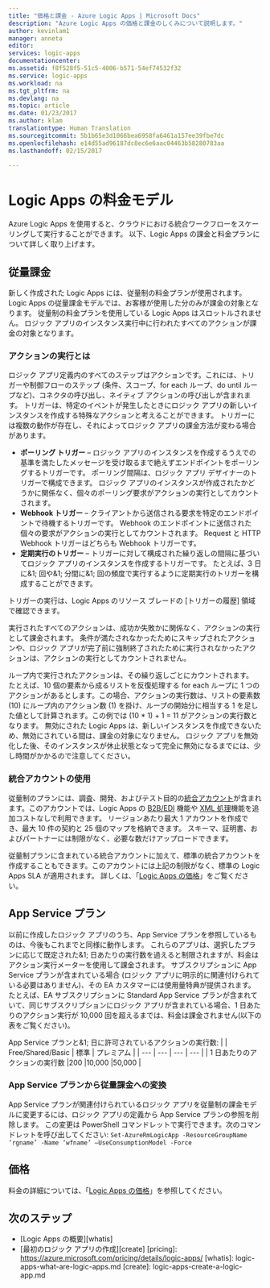 ```yaml
---
title: "価格と課金 - Azure Logic Apps | Microsoft Docs"
description: "Azure Logic Apps の価格と課金のしくみについて説明します。"
author: kevinlam1
manager: anneta
editor: 
services: logic-apps
documentationcenter: 
ms.assetid: f8f528f5-51c5-4006-b571-54ef74532f32
ms.service: logic-apps
ms.workload: na
ms.tgt_pltfrm: na
ms.devlang: na
ms.topic: article
ms.date: 01/23/2017
ms.author: klam
translationtype: Human Translation
ms.sourcegitcommit: 5b1b65e3d1066bea6958fa6461a157ee39fbe7dc
ms.openlocfilehash: e14d55ad96187dc8ec6e6aac04463b58280783aa
ms.lasthandoff: 02/15/2017

---
```

# <a name="logic-apps-pricing-model"></a>Logic Apps の料金モデル
Azure Logic Apps を使用すると、クラウドにおける統合ワークフローをスケーリングして実行することができます。  以下、Logic Apps の課金と料金プランについて詳しく取り上げます。
## <a name="consumption-pricing"></a>従量課金
新しく作成された Logic Apps には、従量制の料金プランが使用されます。 Logic Apps の従量課金モデルでは、お客様が使用した分のみが課金の対象となります。  従量制の料金プランを使用している Logic Apps はスロットルされません。
ロジック アプリのインスタンス実行中に行われたすべてのアクションが課金の対象となります。
### <a name="what-are-action-executions"></a>アクションの実行とは
ロジック アプリ定義内のすべてのステップはアクションです。これには、トリガーや制御フローのステップ (条件、スコープ、for each ループ、do until ループなど)、コネクタの呼び出し、ネイティブ アクションの呼び出しが含まれます。
トリガーは、特定のイベントが発生したときにロジック アプリの新しいインスタンスを作成する特殊なアクションと考えることができます。  トリガーには複数の動作が存在し、それによってロジック アプリの課金方法が変わる場合があります。
* **ポーリング トリガー** – ロジック アプリのインスタンスを作成するうえでの基準を満たしたメッセージを受け取るまで絶えずエンドポイントをポーリングするトリガーです。  ポーリング間隔は、ロジック アプリ デザイナーのトリガーで構成できます。  ロジック アプリのインスタンスが作成されたかどうかに関係なく、個々のポーリング要求がアクションの実行としてカウントされます。
* **Webhook トリガー** – クライアントから送信される要求を特定のエンドポイントで待機するトリガーです。  Webhook のエンドポイントに送信された個々の要求がアクションの実行としてカウントされます。 Request と HTTP Webhook トリガーはどちらも Webhook トリガーです。
* **定期実行のトリガー** – トリガーに対して構成された繰り返しの間隔に基づいてロジック アプリのインスタンスを作成するトリガーです。  たとえば、3 日に&1; 回や&1; 分間に&1; 回の頻度で実行するように定期実行のトリガーを構成することができます。

トリガーの実行は、Logic Apps のリソース ブレードの [トリガーの履歴] 領域で確認できます。

実行されたすべてのアクションは、成功か失敗かに関係なく、アクションの実行として課金されます。  条件が満たされなかったためにスキップされたアクションや、ロジック アプリが完了前に強制終了されたために実行されなかったアクションは、アクションの実行としてカウントされません。

ループ内で実行されたアクションは、その繰り返しごとにカウントされます。  たとえば、10 個の要素から成るリストを反復処理する for each ループに 1 つのアクションがあるとします。この場合、アクションの実行数は、リストの要素数 (10) にループ内のアクション数 (1) を掛け、ループの開始分に相当する 1 を足した値として計算されます。この例では (10 * 1) + 1 = 11 がアクションの実行数となります。
無効にされた Logic Apps は、新しいインスタンスを作成できないため、無効にされている間は、課金の対象になりません。  ロジック アプリを無効化した後、そのインスタンスが休止状態となって完全に無効になるまでには、少し時間がかかるので注意してください。
### <a name="integration-account-usage"></a>統合アカウントの使用
従量制のプランには、調査、開発、およびテスト目的の[統合アカウント](logic-apps-enterprise-integration-create-integration-account.md)が含まれます。このアカウントでは、Logic Apps の [B2B/EDI](logic-apps-enterprise-integration-b2b.md) 機能や [XML 処理](logic-apps-enterprise-integration-xml.md)機能を追加コストなしで利用できます。 リージョンあたり最大 1 アカウントを作成でき、最大 10 件の契約と 25 個のマップを格納できます。 スキーマ、証明書、およびパートナーには制限がなく、必要な数だけアップロードできます。

従量制プランに含まれている統合アカウントに加えて、標準の統合アカウントを作成することもできます。このアカウントには上記の制限がなく、標準の Logic Apps SLA が適用されます。 詳しくは、「[Logic Apps の価格](https://azure.microsoft.com/pricing/details/logic-apps)」をご覧ください。

## <a name="app-service-plans"></a>App Service プラン
以前に作成したロジック アプリのうち、App Service プランを参照しているものは、今後もこれまでと同様に動作します。 これらのアプリは、選択したプランに応じて既定された&1; 日あたりの実行数を過えると制限されますが、料金はアクション実行メーターを使用して課金されます。
サブスクリプションに App Service プランが含まれている場合 (ロジック アプリに明示的に関連付けられている必要はありません)、その EA カスタマーには使用量特典が提供されます。  たとえば、EA サブスクリプションに Standard App Service プランが含まれていて、同じサブスクリプションにロジック アプリが含まれている場合、1 日あたりのアクション実行が 10,000 回を超えるまでは、料金は課金されません(以下の表をご覧ください)。 

App Service プランと&1; 日に許可されているアクションの実行数:
|  | Free/Shared/Basic | 標準 | プレミアム |
| --- | --- | --- | --- |
| 1 日あたりのアクションの実行数 |200 |10,000 |50,000 |
### <a name="convert-from-app-service-plan-pricing-to-consumption"></a>App Service プランから従量課金への変換
App Service プランが関連付けられているロジック アプリを従量制の課金モデルに変更するには、ロジック アプリの定義から App Service プランの参照を削除します。  この変更は PowerShell コマンドレットで実行できます。次のコマンドレットを呼び出してください: `Set-AzureRmLogicApp -ResourceGroupName ‘rgname’ -Name ‘wfname’ –UseConsumptionModel -Force`
## <a name="pricing"></a>価格
料金の詳細については、「[Logic Apps の価格](https://azure.microsoft.com/pricing/details/logic-apps)」を参照してください。

## <a name="next-steps"></a>次のステップ
* [Logic Apps の概要][whatis]
* [最初のロジック アプリの作成][create] [pricing]: https://azure.microsoft.com/pricing/details/logic-apps/ [whatis]: logic-apps-what-are-logic-apps.md [create]: logic-apps-create-a-logic-app.md


